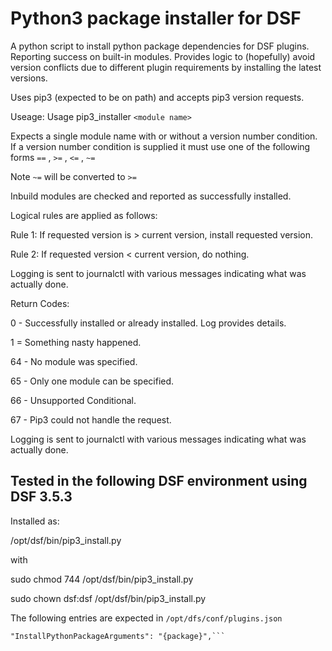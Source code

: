 # Python3 package installer for DSF

A python script to install python package dependencies for DSF plugins.
Reporting success on built-in modules.
Provides logic to (hopefully) avoid version conflicts due to different plugin requirements by installing the latest versions.

Uses pip3 (expected to be on path) and accepts pip3 version requests.

Useage:
Usage pip3_installer `<module name>`

Expects a single module name with or without a version number condition.
If a version number condition is supplied it must use one of the following forms
`==` , `>=` , `<=` , `~=`

Note `~=` will be converted to `>=`

Inbuild modules are checked and reported as successfully installed.

Logical rules are applied as follows:

Rule 1:  If requested version is > current version, install requested version.

Rule 2:  If requested version < current version, do nothing.

Logging is sent to journalctl with various messages indicating what was actually done.

Return Codes:

0 - Successfully installed or already installed.  Log provides details.

1 = Something nasty happened.

64 - No module was specified.

65 - Only one module can be specified.

66 - Unsupported Conditional.

67 - Pip3 could not handle the request.

Logging is sent to journalctl with various messages indicating what was actually done.

## Tested in the following DSF environment using DSF 3.5.3

Installed as:

/opt/dsf/bin/pip3_install.py

with

sudo chmod 744 /opt/dsf/bin/pip3_install.py

sudo chown dsf:dsf /opt/dsf/bin/pip3_install.py

The following entries are expected in `/opt/dfs/conf/plugins.json`

  ```"InstallPythonPackageCommand": "/opt/dsf/bin/pip3_install.py",
  "InstallPythonPackageArguments": "{package}",```
